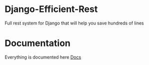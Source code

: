 # Django-Efficient-Rest
Full rest system for Django that will help you save hundreds of lines

# Documentation
Everything is documented here [Docs](https://github.com/G4brym/Django-Efficient-Rest/wiki)